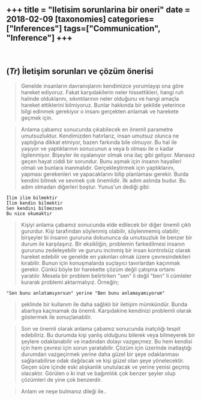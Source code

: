+++
title = "Iletisim sorunlarina bir oneri"
date = 2018-02-09
[taxonomies]
categories=["Inferences"]
tags=["Communication", "Inference"]
+++
---
<br>

## (*Tr*)  İletişim sorunları ve çözüm önerisi
>Genelde insanların davranışlarını kendimizce yorumlayıp ona göre hareket ediyoruz. Fakat karşıdakilerin neler hissettikleri, hangi ruh
halinde olduklarını, sıkıntılarının neler olduğunu ve hangi amaçla hareket ettiklerini bilmiyoruz. Bunlar hakkında bir şekilde yeterince bilgi edinmek gerekiyor o insanı gerçekten anlamak ve harekete geçmek için.

>Anlama çabamız sonucunda çıkabilecek en önemli parametre umutsuzluktur. Kendimizden hatırlarız, insan umutsuz olunca ne yaptığına dikkat etmiyor, bazen farkında bile olmuyor. Bu hal ile yaşıyor ve yaptıklarının sonucunun a veya b olması ile o kadar ilgilenmiyor. Bişeyler ile oyalanıyor olmak ona ilaç gibi geliyor. Manasız geçen hayat ciddi bir sorundur. Bunu aşmak için insanın hayalleri olmalı ve bunlara inanmalıdır. Gerçekleştirmek için yaptıklarını, yapması gerekenleri ve yapacaklarını bilip planlaması gerekir. Burda kendini bilmek ve sevmek çok önemlidir.  İlk adım aslında budur. Bu adım olmadan diğerleri boştur. Yunus'un dediği gibi:

	İlim ilim bilmektir
	İlim kendin bilmektir
	Sen kendini bilmezsen
	Bu nice okumaktır

>Kişiyi anlama çabamız sonucunda elde edilecek bir diğer önemli çıktı gururdur. Kişi tarafından söylenmiş olabilir, söylenmemiş olabilir; birşeyler bi insanın gururuna dokununca da umutsuzluk ile benzer bir durum ile karşılaşırız. Bir eksikliğin, problemin farkedilmesi insanın gururunu zedeleyebilir ve gururu incinmiş bir insan kontrolsüz
olarak hareket edebilir ve genelde en yakınları olmak üzere çevresindekileri kırabilir. Bunun için konuşmalarda suçlayıcı tavırlardan kaçınmak gerekir. Çünkü böyle bir harekette çözüm değil çatışma ortamı yaratılır. Mesela bir problem belirtirken "sen" li değil "ben" li cümleler kurarak problemi aktarmalıyız. Örneğin;

	"Sen bunu anlatamıyorsun" yerine "Ben bunu anlamayamıyorum"

>şeklinde bir kullanım ile daha sağlıklı bir iletişim mümkündür. Bunda abartıya kaçmamak da önemli. Karşıdakine kendinizi problemli olarak
göstermek ile sonuçlanabilir.

>Son ve önemli olarak anlama çabamız sonucunda inatçılığı tespit edebiliriz. Bu durumda kişi yanlış olduğunu bilerek veya bilmeyerek bir şeylere odaklanabilir ve inadından dolayı vazgeçmez. Bu hem kendisi için hem çevresi için sorun yaratabilir. Çözüm için üzerinde inatlaştığı durumdan vazgeçirmek yerine daha güzel bir şeye odaklanması sağlanabilirse odak dağılacak ve kişi güzel olan şeye yönelecektir. Geçen süre içinde eski alışkanlık unutulacak ve yerine yenisi geçmiş olacaktır. Görülen o ki inat ve bağımlılık çok benzer şeyler olup çözümleri de yine çok benzerdir.

>Anlam ve neşe bulmanız dileği ile..